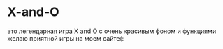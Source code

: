 # X-and-O
это легендарная игра X and O с очень красивым фоном и функциями желаю приятной игры на моем сайте(:
